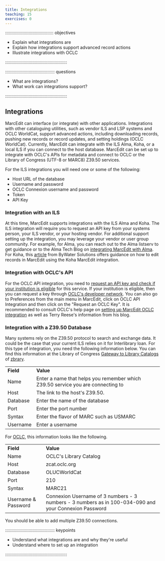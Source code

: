 ```yaml
---
title: Integrations
teaching: 15
exercises: 0
---
```


::::::::::::::::::::::::::::::::::::::: objectives

- Explain what integrations are
- Explain how integrations support advanced record actions
- Illustrate integrations with OCLC

::::::::::::::::::::::::::::::::::::::::::::::::::

:::::::::::::::::::::::::::::::::::::::: questions

- What are integrations?
- What work can integrations support?

::::::::::::::::::::::::::::::::::::::::::::::::::

## Integrations

MarcEdit can interface (or integrate) with other applications. Integrations with other cataloguing utilities, such as vendor ILS and LSP systems and OCLC WorldCat, support advanced actions, including downloading records, pushing new records or record updates, and setting holdings (OCLC WorldCat). Currently, MarcEdit can integrate with the ILS Alma, Koha, or a local ILS if you can connect to the host database. MarcEdit can be set up to integrate with OCLC's APIs for metadata and connect to OCLC or the Library of Congress (UTF-8 or MARC8) Z39.50 services.

For the ILS integrations you will need one or some of the following:

- Host URL of the database
- Username and password
- OCLC Connexion username and password
- Token
- API Key

### Integration with an ILS
At this time, MarcEdit supports integrations with the ILS Alma and Koha. The ILS integration will require you to request an API key from your systems person, your ILS vendor, or your hosting vendor. For additional support setting up the integration, you may leverage your vendor or user group community. For example, for Alma, you can reach out to the Alma listserv to get guidance or to the Alma Tech Blog on [integrating MarcEdit with Alma](https://developers.exlibrisgroup.com/blog/configure-marcedit-7-to-work-with-alma-updated-for-marcedit-7-5-116-12-17-2021/). For Koha, this [article](https://bywatersolutions.com/education/koha-tutorial-exporting-records-marcedit) from ByWater Solutions offers guidance on how to edit records in MarcEdit using the Koha MarcEdit integration.

### Integration with OCLC's API
For the OCLC API integration, you need to [request an API key and check if your institution is eligible](https://www.oclc.org/developer/support/eligibility.en.html) for this service. If your institution is eligible, then you can request a key through [OCLC's developer network](tps://www.oclc.org/developer/develop/authentication/how-to-request-a-wskey.en.html). You can also go to Preferences from the main menu in MarcEdit, click on OCLC API Integration and then click on the "Request an OCLC Key". It is recommended to consult OCLC's help page on [setting up MarcEdit OCLC integration]([https://help.oclc.org/Librarian_Toolbox/OCLC_APIs/Troubleshooting/How_do_I_set_up_MarcEdit_OCLC_Integration%3F?sl=en](https://help.oclc.org/Librarian_Toolbox/OCLC_APIs/Troubleshooting/How_do_I_set_up_MarcEdit_OCLC_Integration%3F)) as well as Terry Reese's information from his blog.

### Integration with a Z39.50 Database
Many systems rely on the Z39.50 protocol to search and exchange data. It could be the case that your current ILS relies on it for Interlibrary loan. For this type of integration, you need the following information below. You can find this information at the Library of Congress [Gateway to Library Catalogs](https://www.loc.gov/z3950/) of [zbrary](https://www.z-brary.com/).

<table>
  <tr>
    <td><strong>Field</strong></td>
    <td><strong>Value</strong></td>
  </tr>
  <tr>
    <td>Name</td>
    <td>Enter a name that helps you remember which Z39.50 service you are connecting to</td>
  </tr>
  <tr>
    <td>Host</td>
    <td>The link to the host's Z39.50.</td>
  </tr>
  <tr>
    <td>Database</td>
    <td>Enter the name of the database</td>
  </tr>
  <tr>
    <td>Port</td>
    <td>Enter the port number</td>
  </tr>
  <tr>
    <td>Syntax</td>
    <td>Enter the flavor of MARC such as USMARC</td>
  </tr>
  <tr>
    <td>Username</td>
    <td>Enter a username</td>
  </tr>
</table>

For [OCLC](https://help.oclc.org/Metadata_Services/Z3950_Cataloging/Get_started/Configuration_guide_for_OCLC_Z39.50_Cataloging), this information looks like the following. 

<table>
  <tr>
    <td><strong>Field</strong></td>
    <td><strong>Value</strong></td>
  </tr>
  <tr>
    <td>Name</td>
    <td>OCLC's Library Catalog</td>
  </tr>
  <tr>
    <td>Host</td>
    <td>zcat.oclc.org</td>
  </tr>
  <tr>
    <td>Database</td>
    <td>OLUCWorldCat</td>
  </tr>
  <tr>
    <td>Port</td>
    <td>210</td>
  </tr>
  <tr>
    <td>Syntax</td>
    <td>MARC21</td>
  </tr>
  <tr>
    <td>Username & Password</td>
    <td>Connexion Username of 3 numbers - 3 numbers - 3 numbers as in 100-034-090 and your Connexion Password</td>
  </tr>
</table>

You should be able to add multiple Z39.50 connections.

:::::::::::::::::::::::::::::::::::::::: keypoints

- Understand what integrations are and why they're useful
- Understand where to set up an integration

::::::::::::::::::::::::::::::::::::::::::::::::::


